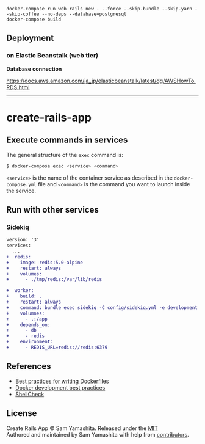 

```
docker-compose run web rails new . --force --skip-bundle --skip-yarn --skip-coffee --no-deps --database=postgresql
docker-compose build
```

## Deployment

### on Elastic Beanstalk (web tier)

**Database connection**

https://docs.aws.amazon.com/ja_jp/elasticbeanstalk/latest/dg/AWSHowTo.RDS.html


---


# create-rails-app

## Execute commands in services

The general structure of the `exec` command is:

```bash
$ docker-compose exec <service> <command>
```

`<service>` is the name of the container service as described in the `docker-compose.yml` file and `<command>` is the command you want to launch inside the service.

## Run with other services

### Sidekiq

```diff
version: '3'
services:
  ...
+  redis:
+    image: redis:5.0-alpine
+    restart: always
+    volumes:
+      - ./tmp/redis:/var/lib/redis

+  worker:
+    build: .
+    restart: always
+    command: bundle exec sidekiq -C config/sidekiq.yml -e development
+    volumnes:
+      - .:/app
+    depends_on:
+      - db
+      - redis
+    environment:
+      - REDIS_URL=redis://redis:6379
```

## References

- [Best practices for writing Dockerfiles](https://docs.docker.com/develop/develop-images/dockerfile_best-practices/)
- [Docker development best practices](https://docs.docker.com/develop/dev-best-practices/)
- [ShellCheck](https://www.shellcheck.net/)

## License

Create Rails App © Sam Yamashita. Released under the [MIT](LICENSE)<br/>
Authored and maintained by Sam Yamashita with help from [contributors](https://github.com/sotayamashita/create-rails-app/contributors).
